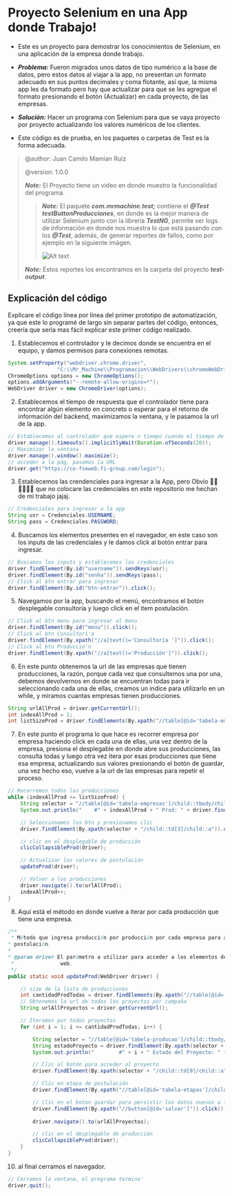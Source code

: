 # Proyecto Selenium en una App donde Trabajo!

 - Este es un proyecto para demostrar los conocimientos de Selenium, en una aplicación de la empresa donde trabajo.
 
 - ***Problema:*** Fueron migrados unos datos de tipo numérico a la base de datos, pero estos datos al viajar a la app, no presentan un formato adecuado en sus puntos decimales y coma flotante, así que, la misma app les da formato pero hay que actualizar para que se les agregue el formato presionando el botón (Actualizar) en cada proyecto, de las empresas.
  
 - ***Solución:*** Hacer un programa con Selenium para que se vaya proyecto por proyecto actualizando los valores numéricos de los clientes.
 
 - Este código es de prueba, en los paquetes o carpetas de Test es la forma adecuada.
  
 > @author: Juan Camilo Mamian Ruiz
 >
 > @version: 1.0.0
 > 
 >  ***Note:*** El Proyecto tiene un video en donde muestro la funcionalidad del programa.
 >> ***Note:*** El paquete ***com.mrmachine.test;*** contiene el ***@Test testButtonProducciones***, en donde es la mejor manera de utilizar Selenium junto con la librería ***TestNG***, permite ver logs de información en donde nos muestra lo que está pasando con los ***@Test***, además, de generar reportes de fallos, como por ejemplo en la siguiente imágen.
 >> 
 >> ![Alt text](http://knorrium.info/wp-content/uploads/2010/11/testng-report.png)
 >> 
 >  ***Note:*** Estos reportes los encontramos en la carpeta del proyecto ***test-output***.
 
 ## Explicación  del código

Explicare el código línea por línea del primer prototipo de automatización, ya que este lo programé de largo sin separar partes del código, entonces, creería que sería mas fácil explicar este primer código realizado.

1. Establecemos el controlador y le decimos donde se encuentra en el equipo, y damos permisos para conexiones remotas.
```java
System.setProperty("webdriver.chrome.driver",
				"C:\\Mr_Machine\\Programacion\\WebDrivers\\chromeWebDriver\\chromedriver.exe");
ChromeOptions options = new ChromeOptions();
options.addArguments("--remote-allow-origins=*");
WebDriver driver = new ChromeDriver(options);
```
2. Establecemos el tiempo de respuesta que el controlador tiene para encontrar algún elemento en concreto o esperar para el retorno de información del backend, maximizamos la ventana, y le pasamos la url de la app.
```java
// Establecemos al controlador que espere n tiempo cuando el tiempo de respuesta de la app se demore.
driver.manage().timeouts().implicitlyWait(Duration.ofSeconds(20));
// Maximizar la ventana
driver.manage().window().maximize();
// acceder a la pág, pasamos la URL
driver.get("https://co-fseweb.fi-group.com/login");
```
3. Establecemos las crendenciales para ingresar a la App, pero Obvio 🤦‍♂️🤦‍♂️🤦‍♂️ que no colocare las credenciales en este repositorio me hechan de mi trabajo jajaj.

```java 
// Credenciales para ingresar a la app
String usr = Credenciales.USERNAME;
String pass = Credenciales.PASSWORD;
```
4. Buscamos los elementos presentes en el navegador, en este caso son los inputs de las credenciales y le damos click al botón entrar para ingresar.
```java
// Buscamos los inputs y establecemos las credenciales
driver.findElement(By.id("username")).sendKeys(usr);
driver.findElement(By.id("senha")).sendKeys(pass);
// Click al btn entrar para ingresar
driver.findElement(By.id("btn-entrar")).click();
```
5. Navegamos por la app, buscando el menú, encontramos el botón desplegable consultoría y luego click en el item postulación. 
```java
// Click al btn menu para ingresar al menu
driver.findElement(By.id("menu")).click();
// Click al btn Consultori'a
driver.findElement(By.xpath("//a[text()='Consultoría ']")).click();
// Click al btn Produccio'n
driver.findElement(By.xpath("//a[text()='Producción']")).click();
```
6. En este punto obtenemos la url de las empresas que tienen producciones, la razón, porque cada vez que consultemos una por una, debemos devolvernos en donde se encuentran todas para ir seleccionando cada una de ellas, creamos un indice para utilizarlo en un while, y miramos cuantas empresas tienen producciones. 
```java
String urlAllProd = driver.getCurrentUrl();
int indexAllProd = 1;
int listSizeProd = driver.findElements(By.xpath("//table[@id='tabela-empresas']/child::tbody/child::tr")).size();
```
7. En este punto el programa lo que hace es recorrer empresa por empresa haciendo click en cada una de ellas, una vez dentro de la empresa, presiona el desplegable en donde abre sus producciones, las consulta todas y luego otra vez itera por esas producciones que tiene esa empresa, actualizando sus valores presionando el botón de guardar, una vez hecho eso, vuelve a la url de las empresas para repetir el proceso.
```java
// Recorremos todos las producciones
while (indexAllProd <= listSizeProd) {
	String selector = "//table[@id='tabela-empresas']/child::tbody/child::tr[" + indexAllProd + "]";
	System.out.println("	#" + indexAllProd + " Prod: " + driver.findElement(By.xpath(selector + "/child::td[2]")).getText() + "\n");

	// Seleccionamos los btn y presionamos clic
	driver.findElement(By.xpath(selector + "/child::td[3]/child::a")).click();

	// clic en el desplegable de producción
	clicCollapsibleProd(driver);

	// Actualizar los valores de postulación
	updateProd(driver);

	// Volver a los producciones
	driver.navigate().to(urlAllProd);
	indexAllProd++;
}
```
8. Aquí está el método en donde vuelve a iterar por cada producción que tiene una empresa.
```java
/**
 * Método que ingresa producción por producción por cada empresa para actualizar los valores de
* postulación.
* 
* @param driver El parámetro a utilizar para acceder a los elementos de la pág
 *               web.
 */
public static void updateProd(WebDriver driver) {

	// size de la lista de producciones
	int cantidadProdTodas = driver.findElements(By.xpath("//table[@id='tabela-producao']/child::tbody/child::tr")).size();
	// Obtenemos la url de todos los proyectos por campaña
	String urlAllProyectos = driver.getCurrentUrl();

	// Iteramos por todos proyectos
	for (int i = 1; i <= cantidadProdTodas; i++) {

		String selector = "//table[@id='tabela-producao']/child::tbody/child::tr[" + i + "]";
		String estadoProyecto = driver.findElement(By.xpath(selector + "/child::td[4]")).getText();
		System.out.println("		#" + i + " Estado del Proyecto: " + estadoProyecto + "\n");

		// Clic al botón para acceder al proyecto
		driver.findElement(By.xpath(selector + "/child::td[9]/child::a")).click();

		// Clic en etapa de postulación 
		driver.findElement(By.xpath("//table[@id='tabela-etapas']/child::tbody[3]/child::tr/child::td[2]/a")).click();

		// Clic en el boton guardar para persistir los datos nuevos a la bd. 
		driver.findElement(By.xpath("//button[@id='salvar']")).click();
			
		driver.navigate().to(urlAllProyectos);

		// clic en el desplegable de producción
		clicCollapsibleProd(driver);
	}
}
```
10. al final cerramos el navegador.
```java
// Cerramos la ventana, el programa termino'
driver.quit();
```
